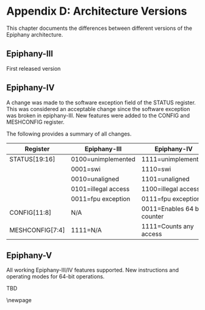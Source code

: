 
Appendix D: Architecture Versions
==============================================================================

This chapter documents the differences between different versions of the Epiphany architecture.

## Epiphany-III

First released version

## Epiphany-IV

A change was made to the software exception field of the STATUS register. This was considered an acceptable change since the software exception was broken in epiphany-III. New features were added to the CONFIG and MESHCONFIG register.

The following provides a summary of all changes.

|   Register          | Epiphany-III         |  Epiphany-IV                   |
|---------------------|----------------------|--------------------------------|
|   STATUS[19:16]     | 0100=unimplemented   |  1111=unimplemented            |
|                     | 0001=swi             |  1110=swi                      |
|                     | 0010=unaligned       |  1101=unaligned                |
|                     | 0101=illegal access  |  1100=illegal access           |
|                     | 0011=fpu exception   |  0111=fpu exception            |
|   CONFIG[11:8]      | N/A                  |  0011=Enables 64 bit counter   |
|   MESHCONFIG[7:4]   | 1111=N/A             |  1111=Counts any access        |

## Epiphany-V

All working Epiphany-III/IV features supported. New instructions and operating modes for 64-bit operations.

TBD

\newpage


